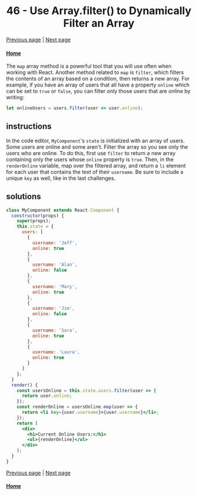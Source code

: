 # <center>46 - Use Array.filter() to Dynamically Filter an Array</center>

[Previous page](45-give-sibling-elements-a-unique-key-attribute.md) | [Next page](47-render-react-on-the-server-with-rendertostring.md)

#### [Home](https://github.com/beatlesm/beatlesm/tree/main/curriculum/challenges/03-front-end-development-libraries/react)


The `map` array method is a powerful tool that you will use often when working with React. Another method related to `map` is `filter`, which filters the contents of an array based on a condition, then returns a new array. For example, if you have an array of users that all have a property `online` which can be set to `true` or `false`, you can filter only those users that are online by writing:

```js
let onlineUsers = users.filter(user => user.online);
```

## instructions 

In the code editor, `MyComponent`'s `state` is initialized with an array of users. Some users are online and some aren't. Filter the array so you see only the users who are online. To do this, first use `filter` to return a new array containing only the users whose `online` property is `true`. Then, in the `renderOnline` variable, map over the filtered array, and return a `li` element for each user that contains the text of their `username`. Be sure to include a unique `key` as well, like in the last challenges.

## solutions 

```jsx
class MyComponent extends React.Component {
  constructor(props) {
    super(props);
    this.state = {
      users: [
        {
          username: 'Jeff',
          online: true
        },
        {
          username: 'Alan',
          online: false
        },
        {
          username: 'Mary',
          online: true
        },
        {
          username: 'Jim',
          online: false
        },
        {
          username: 'Sara',
          online: true
        },
        {
          username: 'Laura',
          online: true
        }
      ]
    };
  }
  render() {
    const usersOnline = this.state.users.filter(user => {
      return user.online;
    });
    const renderOnline = usersOnline.map(user => {
      return <li key={user.username}>{user.username}</li>;
    });
    return (
      <div>
        <h1>Current Online Users:</h1>
        <ul>{renderOnline}</ul>
      </div>
    );
  }
}
```

[Previous page](45-give-sibling-elements-a-unique-key-attribute.md) | [Next page](47-render-react-on-the-server-with-rendertostring.md)

#### [Home](https://github.com/beatlesm/beatlesm/tree/main/curriculum/challenges/03-front-end-development-libraries/react)